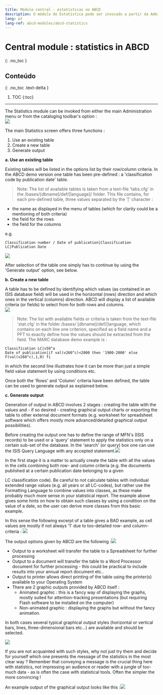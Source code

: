 ```yaml
---
title: Módulo central - estatísticas no ABCD
description: O módulo de Estatística pode ser invocado a partir da Administração principal
lang: pt
lang-ref: abcd-modules/abcd-statistics
---
```


# Central module : statistics in ABCD
    

{: .no_toc }

## Conteúdo
{: .no_toc .text-delta }

1. TOC
{:toc}

---


The Statistics module can be invoked from either the main Administration menu or from the cataloging toolbar's option :  
![](https://lh5.googleusercontent.com/gzZ2q9bFONPZ2N5UeHYQIR0T-pF8jcpP0G0LuS8b_OUYNPiTcOnSxoXqw3nBakDrNqBoXSCABu9fYaEza7oic4tRlutLO3h6wCHSG-irEL5GUoQJdPwSMNJXTPBl60NBkfHXPuBq=s0)


The main Statistics screen offers three functions :

1.  Use an existing table
2.  Create a new table
3.  Generate output
  
**a.  Use an existing table**
   
Existing tables will be listed in the options list by their row/column criteria. In the ABCD demo version one table has been pre-defined : a 'classification code by publication date' table.

> Note:
> The list of available tables is taken from a text-file 'tabs.cfg'
> in the /bases/{dbname]/def/[language]/ folder. This file contains, for
> each pre-defined table, three values separated by the '|' character :

-   the name as displayed in the menu of tables (which for clarity could be a mentioning of both criteria)
-   the field for the rows
-   the field for the columns

e.g.
  
    Classification number / Date of publication|Classification LC|Publication Date
       
![](https://lh6.googleusercontent.com/KSGmBH6TP029dpZR91ls8wBU9_g9r-_p5bpnPfkQmMwGmV7bd3QsLmYoXrdx0bagQ7rT4SLMtjhJR7SWFJXiBoDZ1wf7A6TZyOsq5IBLCHZ-A7i2GXqicVo8D-wzYl__WbM4Ilbq=s0)

After selection of the table one simply has to continue by using the 'Generate output' option, see below.

**b.  Create a new table**
    
A table has to be defined by identifying which values (as contained in an ISIS database field) will be used in the horizontal (rows) direction and which ones in the vertical (columns) direction. ABCD will display a list of available criteria (or fields) to select from for both rows and columns.  
![](https://lh5.googleusercontent.com/6HRJwhc7FHzsgYn1yxE6LmfWRRLnLB36mPWzCZBm9BdKMgJOWpavn0X0SkymDGizl1FY7l1HMqDLGNpMq1nH1iVEkRvAmGiOuLUszofWUZxcCNc-6IjBZCA5XOO3M0qaCUn9e9Wk=s0)

  

> Note:
> The list with available fields or criteria is taken from the
> text-file 'stat.cfg' in the folder /bases/ [dbname]/def/[language,
> which contains on each line one criterion, specified as a field name
> and a PFT to exactly define how the values should be extracted from
> the field. The MARC database demo example is :
  
```
Classification LC|v50^a
Date of publication|if val(v260^c)<2000 then '1900-2000' else F(val(v260^c),1,0) fi
```

in which the second line illustrates how it can be more than just a simple field value statement by using conditions etc.

Once both the 'Rows' and 'Column' criteria have been defined, the table can be used to generate output as explained below.

  

**c.  Generate output**
    
Generation of output in ABCD involves 2 stages : creating the table with the values and - if so desired - creating graphical output charts or exporting the table to other external document formats (e.g. worksheet for spreadsheet software which offers mostly more advanced/detailed graphical output possibilities).

Before creating the output one has to define the range of MFN's (ISIS records) to be used or a 'query' statement to apply the statistics only on a certain sub-set of the database. In the 'search' (or query) box one can use the ISIS Query Language with any accepted statement.![](https://lh3.googleusercontent.com/0UTY_HsC5tEBG8Zuz6ZfoPt4Di48TORKL8bSXtdTeyBwyPZi_mu_1UE_NmQiMDIs7qA_0LIC4Dms0LzzXcB79w8SqXD9_TKlkOvZefIGKmfOJ6hUhuECmHZuHsuln2CKTYctL048=s0)

  

In the first stage it is a matter to actually create the table with all the values in the cells combining both row- and column criteria (e.g. the documents published at a certain publication date belonging to a given  

LC classification code). Be careful to not calculate tables with individual extended range values (e.g. all years or all LC-codes), but rather use the Formatting Language to combine values into classes, as these make probably much more sense in your statistical report. The example above gives some hints on how to obtain such classes by using a condition on the value of a date, so the user can derive more classes from this basic example.

In this sense the following excerpt of a table gives a BAD example, as cell values are mostly if not always '1' due to too-detailed row- and column- criteria :
![](https://lh4.googleusercontent.com/vTGdwtE8RvBohzz3Yw-mIKgvK_szBkwFKHyl1f2WVhQM-LnPW_Rve-z5Z9oUOeUocPuaZe9rP9X_j544KzpUg1uZJtYMhZQ7tv0bSe8eg16gJ4QtAIO9QKEQLt0T0-BvEkJZhg3D=s0)

 The output options given by ABCD are the following :![](https://lh6.googleusercontent.com/5qhfX-KIM9I15TZsAJvy8jmLTtEoxQAo6VLQ-l6dxS8G9qn0fuT6G7KGO0xnQKZ8zxj2DUTnfYYh_CUcxg1QtaATNLHsNgCDCvj_zgt4zpQoE94WQf944dg_OeHsbhQY4UjKcjNi=s0)


-   Output to a worksheet will transfer the table to a Spreadsheet for further processing
-   Output to a document will transfer the table to a Word Processor document for further processing - this could be practical to include results into your annual report document etc..
-   Output to printer allows direct printing of the table using the printer(s) available to your Operating System
-   There are 2 graphic outputs provided by ABCD itself :
    * Animated graphic : this is a fancy way of displaying the graphs, mostly suited for attention-tracking presentations (but requiring Flash software to be installed on the computer)
    * Non-animated graphic : displaying the graphs but without the fancy animation.
    

In both cases several typical graphical output styles (horizontal or vertical bars, lines, three-dimensional bars etc...) are available and should be selected.  

![](https://lh3.googleusercontent.com/_XN6GSF_plEf4t8H1r8GNik03E6yOsUkTX1jgwq0nx8q_dos_cdODA898XMyAcniXTsybak9XNonVjEOalsOw2DVfEvLztC72RDKENqlCbTuFHYQIQW45_adAQSuEbB3mHt-mac3=s0)

If you are not acquainted with such styles, why not just try them and decide for yourself which one presents the message of the statistics in the most clear way ? Remember that conveying a message is the crucial thing here with statistics, not impressing an audience or reader with a jungle of too-much data - as is often the case with statistical tools. Often the simpler the more convincing !

  An example output of the graphical output looks like this :![](https://lh6.googleusercontent.com/wMHIN8P61F5tJh-0ucps73HvKaCGy6sKCX0MIir8Y92EJ3-z80RZRR0mv1SNJjGCoKYjBMO8oNE_QDtB6DlRod5cbaKABK1pS2pwNFG4GXm-bAkfGABZ0i3H1foX57wnZZN6kphE=s0)
